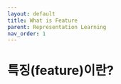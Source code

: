```yaml
---
layout: default
title: What is Feature
parent: Representation Learning
nav_order: 1
---
```


# 특징\(feature\)이란?

